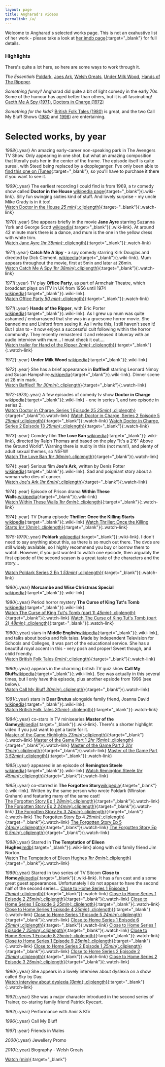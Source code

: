 ```yaml
---
layout: page
title: Angharad's videos
permalink: /a/
---
```


Welcome to Angharad's selected works page.  This is not an exahustive list of her work - please take a look at [her imdb page](https://www.imdb.com/name/nm0715878/){:target="_blank"} for full details.

### Highlights

There's quite a lot here, so here are some ways to work through it.

*The Essentials*  [Poldark](#poldark), [Joes Ark](#joesark), [Welsh Greats](#welshgreats), [Under Milk Wood](#undermilkwood), [Hands of The Rippper](#handsoftheripper).

*Something funny?*  Angharad did quite a bit of light comedy in the early 70s.  Some of the humour has aged better than others, but it is all fascinating! [Cacth Me A Spy (1971)](#catchmeaspy), [Doctors in Charge (1972)](#doctorsincharge)

*Something for the kids?* [British Folk Tales (1980)](#middleenglish) is great, and the two Call My Bluff Shows ([1980](#callmybluff1980) and [1996](*#callmybluff1996)) are entertaining.


# Selected works, by year

*1968*{:.year}  An amazing early-career non-speaking park in The Avengers TV Show.  Only appearing in one shot, but what an amazing composition that literally puts her in the center of the frame.  The episode itself is quite sureal, with Steed being replaced by a doppleganger. I've only been able to [find this one on iTunes](https://tv.apple.com/us/episode/they-keep-killing-steed/umc.cmc.13m8ip6x4rphb0wr4dqu2wn7s?showId=umc.cmc.11q3yqne3abpwkdxrrstnorx1){:target="_blank"}, so you'll have to purchase it there if you want to see it. 

*1969*{:.year}<a name="doctorinthehouse"></a> The earliest recording I could find is from 1969, a tv comedy show called **Doctor in the House** [wikipedia page](https://en.wikipedia.org/wiki/Doctor_in_the_House_(TV_series)){:target="_blank"}{:.wiki-link}.  Silly fun swinging sixties kind of stuff.  And lovely surprise - my uncle Mike Grady is in it too!.  
[Watch Doctor in the House *25 min*{:.cliplength}](https://vimeo.com/418522494){:target="_blank"}{:.watch-link}

*1970*{:.year} She appears briefly in the movie **Jane Ayre** starring Suzanna York and George Scott [wikipedia](https://en.wikipedia.org/wiki/Jane_Eyre_(1970_film)){:target="_blank"}{:.wiki-link}.  At around 42 minute mark there is a dance, and mum is the one in the yellow dress with white trim.   
[Watch Jane Ayre *1hr 38min*{:.cliplength}](https://vimeo.com/421465651/){:target="_blank"}{:.watch-link}

*1971*{:.year}<a name="catchmeaspy"></a> **Catch Me A Spy** - a spy comedy starring Kirk Douglas and directed by Dick Clement. [wikipedia](https://en.wikipedia.org/wiki/To_Catch_a_Spy){:target="_blank"}{:.wiki-link}.  Mum appears throughout the movie, first at 5min and later at 26min.  
[Watch Catch Me A Spy *1hr 38min*{:.cliplength}](https://vimeo.com/){:target="_blank"}{:.watch-link}

*1971*{:.year} TV play **Office Party**, as part of Armchair Theatre, which broadcast plays on ITV in UK from 1956 until 1974 [wikipedia](https://en.wikipedia.org/wiki/Armchair_Theatre){:target="_blank"}{:.wiki-link}.    
[Watch Office Party *50 min*{:.cliplength}](https://vimeo.com/418522199){:target="_blank"}{:.watch-link}

*1971*{:.year}<a name="handsoftheripper"></a> **Hands of the Ripper**, with Eric Porter [wikipedia](https://en.wikipedia.org/wiki/Hands_of_the_Ripper){:target="_blank"}{:.wiki-link}.  As I grew up mum was quite ashamed / embarraseed that she was in a gruesome horror movie.  She banned me and Linford from seeing it.  As I write this, I still haven't seen it!  But I plan to - it now enjoys a successful cult following within the horror community.  They recently remastered it and released it blueray with an audio interview with mum... I must check it out....  
[Watch trailer for Hand of the Ripper *2min*{:.cliplength}](https://www.youtube.com/watch?v=duaH3nPO98s){:target="_blank"}{:.watch-link}

*1972*{:.year}<a name="undermilkwood"></a> **Under Milk Wood** [wikipedia](https://en.wikipedia.org/wiki/Under_Milk_Wood_(1972_film)){:target="_blank"}{:.wiki-link}

*1972*{:.year} She has a brief appearance in **Baffled!** starring Leonard Nimoy and Susan Hampshire.[wikipedia](https://en.wikipedia.org/wiki/Baffled!){:target="_blank"}{:.wiki-link}.  Dinner scene at 28 min mark.   
[Watch Baffled! *1hr 30min*{:.cliplength}](https://vimeo.com/420628128){:target="_blank"}{:.watch-link}

*1972-1973*{:.year}<a name="doctorsincharge"></a> A few episodes of comedy tv show **Doctor in Charge** [wikipedia](https://en.wikipedia.org/wiki/Doctor_in_Charge){:target="_blank"}{:.wiki-link} - one in series 1, and two episode in series 2.  
[Watch Doctor in Charge, Series 1 Episode 25 *25min*{:.cliplength}](https://vimeo.com/418522957){:target="_blank"}{:.watch-link}
[Watch Doctor in Charge, Series 2 Episode 5 *25min*{:.cliplength}](https://vimeo.com/418523078){:target="_blank"}{:.watch-link}
[Watch Doctor in Charge, Series 2 Episode 13 *25min*{:.cliplength}](https://vimeo.com/418523475){:target="_blank"}{:.watch-link}


*1973*{:.year} Comdey film **The Love Ban** [wikipedia](https://en.wikipedia.org/wiki/The_Love_Ban){:target="_blank"}{:.wiki-link}, directed by Ralph Thomas and based on the play "It's a 2'6" Above the Ground World".  Warning there is nudity in this (not mum!), and plenty of adult sexual themes, so NSFW!  
[Watch The Love Ban *1hr 36min*{:.cliplength}](https://vimeo.com/421920830){:target="_blank"}{:.watch-link}

*1974*{:.year}<a name="joesark"></a> Serious film **Joe's Ark**, written by Denis Potter [wikipedia](https://en.wikipedia.org/wiki/Joe%27s_Ark){:target="_blank"}{:.wiki-link}.  Sad and poigniant story about a woman who dies of cancer.  
[Watch Joe's Ark *1hr 6min*{:.cliplength}](https://vimeo.com/421466201){:target="_blank"}{:.watch-link}

*1974*{:.year} Episode of Prison drama **Within These Walls**.[wikipedia](https://en.wikipedia.org/wiki/Within_These_Walls){:target="_blank"}{:.wiki-link}    
[Watch Within These Walls *1hr 6min*{:.cliplength}](https://vimeo.com/418574014){:target="_blank"}{:.watch-link}

*1974*{:.year} TV Drama episode **Thriller: Once the Killing Starts** [wikipedia](https://en.wikipedia.org/wiki/Thriller_(British_TV_series)#Series_2_(1974)){:target="_blank"}{:.wiki-link}  
[Watch Thriller: Once the Killing Starts  *1hr 10min*{:.cliplength}](https://vimeo.com/418572161){:target="_blank"}{:.watch-link}

*1975-1979*{:.year}<a name="poldark"></a> **Poldark** [wikipedia](https://en.wikipedia.org/wiki/Poldark_(1975_TV_series)){:target="_blank"}{:.wiki-link}.  I don't need to say anything about this, as there is so much out there.  The dvds are still widely available, so I highly recommend you buy or borrow them to watch.  However, if you just wanted to watch one epsiode, then arguably the first episode of the second season is a great taste of the characters and the story...

[Watch Poldark Series 2 Ep 1 *53min*{:.cliplength}](https://vimeo.com/421993221){:target="_blank"}{:.watch-link}

*1980*{:.year}<a name="morcambe"></a> **Morcambe and Wise Christmas Special** [wikipedia](https://en.wikipedia.org/wiki/Morecambe_and_Wise#Christmas_specials){:target="_blank"}{:.wiki-link}

*1980*{:.year} Period horror mystery **The Curse of King Tut's Tomb** [wikipedia](https://en.wikipedia.org/wiki/The_Curse_of_King_Tut%27s_Tomb_(1980_film)){:target="_blank"}{:.wiki-link}.  
[Watch The Curse of King Tut's Tomb (part 1) *45min*{:.cliplength}](https://vimeo.com/418540288){:target="_blank"}{:.watch-link}
[Watch The Curse of King Tut's Tomb (part 2) *48min*{:.cliplength}](https://vimeo.com/418541700){:target="_blank"}{:.watch-link}

*1980*{:.year}<a name="middleneglish"></a> stars in **Middle English**[wikipedia](https://en.wikipedia.org/wiki/ITV_Schools){:target="_blank"}{:.wiki-link}, and talks about books and folk tales. Made by Independent Television for Schools and Colleges, it was part of the educational service. She has a beautiful royal accent in this - very posh and proper!  Sweet though, and child friendly.  
[Watch British Folk Tales *0min*{:.cliplength}](https://vimeo.com/416934829){:target="_blank"}{:.watch-link}

*1980*{:.year}<a name="callmybluff1980"></a> appears in the charming british TV quiz show **Call My Bluff**[wikipedia](https://en.wikipedia.org/wiki/Call_My_Bluff){:target="_blank"}{:.wiki-link}.  See was actually in this several times, but I only have this episode, plus another epsiode from 1996 (see below).  
[Watch Call My Bluff *30min*{:.cliplength}](https://vimeo.com/418538029){:target="_blank"}{:.watch-link}

*1981*{:.year} stars in **Dear Brutus** alongside family friend, Joanna David [wikipedia](https://en.wikipedia.org/wiki/Dear_Brutus){:target="_blank"}{:.wiki-link}.  
[Watch British Folk Tales *20min*{:.cliplength}](https://vimeo.com/416934829){:target="_blank"}{:.watch-link}

*1984*{:.year} co-stars in TV minisearies **Master of the Game**[wikipedia](https://en.wikipedia.org/wiki/Master_of_the_Game_(novel)){:target="_blank"}{:.wiki-link}.  There's a shorter highlight video if you just want to get a taste for it.  
[Master of the Game Highlights *23min*{:.cliplength}](https://vimeo.com/420452141){:target="_blank"}{:.watch-link}
[Master of the Game Part 1 *2hr 15min*{:.cliplength}](https://vimeo.com/420452443){:target="_blank"}{:.watch-link}
[Master of the Game Part 2 *2hr 11min*{:.cliplength}](https://vimeo.com/420458159){:target="_blank"}{:.watch-link}
[Master of the Game Part 3 *52min*{:.cliplength}](https://vimeo.com/420459495){:target="_blank"}{:.watch-link}

*1985*{:.year} appeared in an episode of **Remington Steele** [wikipedia](https://en.wikipedia.org/wiki/Remington_Steele){:target="_blank"}{:.wiki-link}
[Watch Remington Steele *1hr 45min*{:.cliplength}](https://vimeo.com/418547670){:target="_blank"}{:.watch-link}  

*1985*{:.year} co-starred in **The Forgotten Story**[wikipedia](https://en.wikipedia.org/wiki/The_Forgotten_Story){:target="_blank"}{:.wiki-link}.  Written by the same person who wrote Poldark (Winston Graham) and featuring many of the same cast!  
[The Forgotten Story Ep 1 *28min*{:.cliplength}](https://vimeo.com/420462151){:target="_blank"}{:.watch-link}
[The Forgotten Story Ep 2 *24min*{:.cliplength}](https://vimeo.com/420462464){:target="_blank"}{:.watch-link}
[The Forgotten Story Ep 3 *24min*{:.cliplength}](https://vimeo.com/420462719){:target="_blank"}{:.watch-link}
[The Forgotten Story Ep 4 *25min*{:.cliplength}](https://vimeo.com/420462961){:target="_blank"}{:.watch-link}
[The Forgotten Story Ep 5 *24min*{:.cliplength}](https://vimeo.com/420463219){:target="_blank"}{:.watch-link}
[The Forgotten Story Ep 6 *5min*{:.cliplength}](https://vimeo.com/420463485){:target="_blank"}{:.watch-link}


*1988*{:.year} Starred in **The Temptation of Eileen Hughes**[imdb](https://www.imdb.com/title/tt0283628/){:target="_blank"}{:.wiki-link} along with old family friend Jim Norton.  
[Watch The Temptation of Eileen Hughes *1hr 8min*{:.cliplength}](https://vimeo.com/420626958){:target="_blank"}{:.watch-link}  

*1989*{:.year} Starred in two series of TV Sitcom **Close to Home**[wikipedia](https://en.wikipedia.org/wiki/Close_to_Home_(1989_TV_series)){:target="_blank"}{:.wiki-link}.  It has a fun cast and a some great guest appearances.  Unfortunately I do not appear to have the second half of the second series...
[Close to Home Series 1 Episode 1 *25min*{:.cliplength}](https://vimeo.com/417588223){:target="_blank"}{:.watch-link}
[Close to Home Series 1 Episode 2 *25min*{:.cliplength}](https://vimeo.com/417588586){:target="_blank"}{:.watch-link}
[Close to Home Series 1 Episode 3 *25min*{:.cliplength}](https://vimeo.com/417606638){:target="_blank"}{:.watch-link}
[Close to Home Series 1 Episode 4 *25min*{:.cliplength}](https://vimeo.com/417606969){:target="_blank"}{:.watch-link}
[Close to Home Series 1 Episode 5 *24min*{:.cliplength}](https://vimeo.com/417666709){:target="_blank"}{:.watch-link}
[Close to Home Series 1 Episode 6 *25min*{:.cliplength}](https://vimeo.com/417667079){:target="_blank"}{:.watch-link}
[Close to Home Series 1 Episode 7 *25min*{:.cliplength}](https://vimeo.com/417667397){:target="_blank"}{:.watch-link}
[Close to Home Series 1 Episode 8 *25min*{:.cliplength}](https://vimeo.com/417668744){:target="_blank"}{:.watch-link}
[Close to Home Series 1 Episode 9 *25min*{:.cliplength}](https://vimeo.com/417669108){:target="_blank"}{:.watch-link}
[Close to Home Series 2 Episode 1 *25min*{:.cliplength}](https://vimeo.com/417978814){:target="_blank"}{:.watch-link}
[Close to Home Series 2 Episode 2 *25min*{:.cliplength}](https://vimeo.com/417979074){:target="_blank"}{:.watch-link}
[Close to Home Series 2 Episode 3 *25min*{:.cliplength}](https://vimeo.com/417979284){:target="_blank"}{:.watch-link}


*1990*{:.year} She appears in a lovely interview about dyslexia on a show called Sky by Day.  
[Watch interview about dyslexia *10min*{:.cliplength}](https://vimeo.com/417595766){:target="_blank"}{:.watch-link} 

*1992*{:.year}  She was a major character introdued in the second series of Trainer, co-staring family friend Patrick Ryecart.

*1992*{:.year}  Performance with Amir & Kfir

*1996*{:.year}<a name="callmybluff1996"></a>  Call My Bluff

*1997*{:.year}  Friends in Wales

*2000*{:.year}  Jewellery Promo

*2010*{:.year}  Biography - Welsh Greats





[Watch (min)](https://vimeo.com/){:target="_blank"}